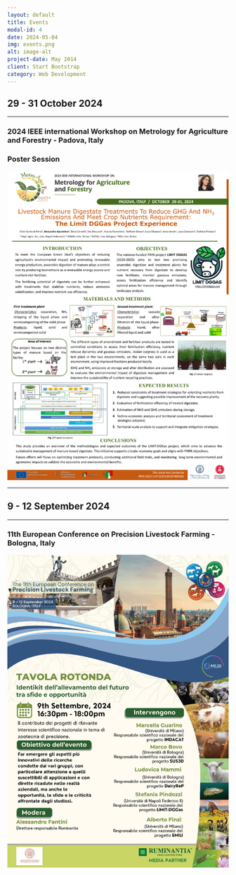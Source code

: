 ```yaml
---
layout: default
title: Events
modal-id: 4
date: 2024-05-04
img: events.png
alt: image-alt
project-date: May 2014
client: Start Bootstrap
category: Web Development
---
```


## 29 - 31 October 2024

---

### 2024 IEEE international Workshop on Metrology for Agriculture and Forestry - Padova, Italy

### Poster Session

<img title="" src="/img/Metroagrifor2024_Apostolico.png" alt="" data-align="center" width="548">

---

## 9 - 12 September 2024

---

### 11th European Conference on Precision Livestock Farming - Bologna, Italy

<img title="" src="/img/PLFSept2024.jpg" alt="" data-align="center" width="548">
